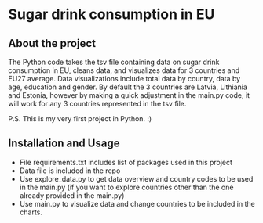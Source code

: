 # Sugar drink consumption in EU

**About the project** 
---------------
The Python code takes the tsv file containing data on sugar drink consumption in EU, cleans data, and visualizes data for 3 countries and EU27 average.
Data visualizations include total data by country, data by age, education and gender.
By default the 3 countries are Latvia, Lithiania and Estonia, however by making a quick adjustment in the main.py code, it will work for any 3 countries represented in the tsv file.

P.S. This is my very first project in Python. :)

**Installation and Usage**
----------------
* File requirements.txt includes list of packages used in this project
* Data file is included in the repo
* Use explore_data.py to get data overview and country codes to be used in the main.py (if you want to explore countries other than the one already provided in the main.py)
* Use main.py to visualize data and change countries to be included in the charts.

